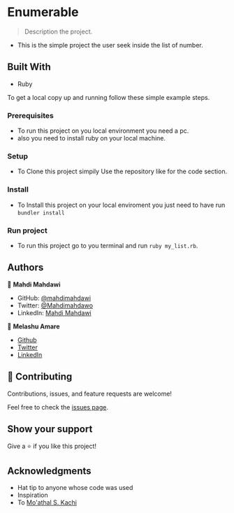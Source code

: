 # Enumerable

> Description the project.
- This is the simple project the user seek inside the list of number.

## Built With

- Ruby

To get a local copy up and running follow these simple example steps.

### Prerequisites
- To run this project on you local environment you need a pc.
- also you need to install ruby on your local machine.

### Setup
- To Clone this project simpily Use the repository like for the code section.

### Install
- To Install this project on your local enviroment you just need to have run `bundler install`  

### Run project
- To run this project go to you terminal and run `ruby my_list.rb`.

## Authors

👤 **Mahdi Mahdawi**

- GitHub: [@mahdimahdawi](https://github.com/mahdimahdawi/react-capstone)
- Twitter: [@Mahdimahdawo](https://mobile.twitter.com/mahdimahdawi16)
- LinkedIn: [Mahdi Mahdawi](https://www.linkedin.com/in/mahdi-mahdawi-434296189)

👤 **Melashu Amare**

- [Github](https://github.com/melashu)
- [Twitter](https://twitter.com/meshu102)
- [LinkedIn](https://www.linkedin.com/in/melashu-amare/)

## 🤝 Contributing

Contributions, issues, and feature requests are welcome!

Feel free to check the [issues page](https://github.com/melashu/Enumerable/issues).

## Show your support
Give a ⭐️ if you like this project!

## Acknowledgments
- Hat tip to anyone whose code was used
- Inspiration
- To [Mo'athal S. Kachi](https://github.com/Moathal)
